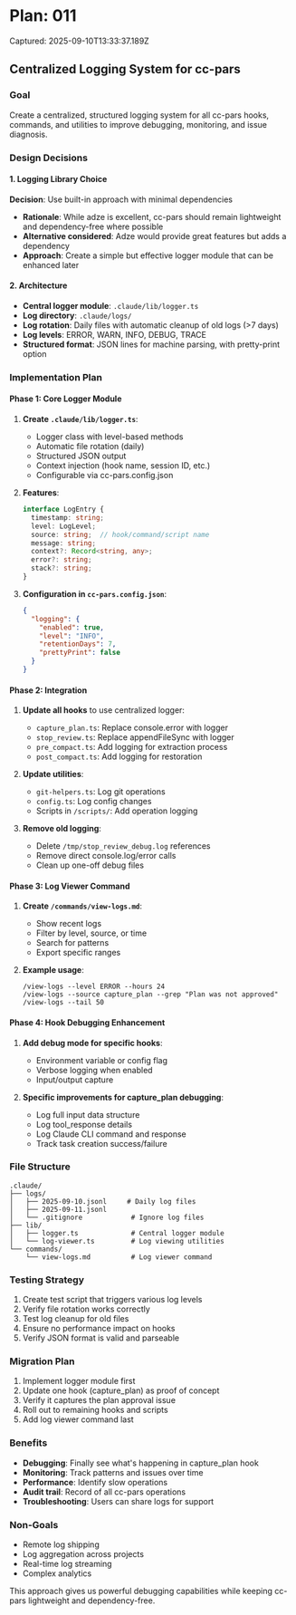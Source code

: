# Plan: 011

Captured: 2025-09-10T13:33:37.189Z

## Centralized Logging System for cc-pars

### Goal
Create a centralized, structured logging system for all cc-pars hooks, commands, and utilities to improve debugging, monitoring, and issue diagnosis.

### Design Decisions

#### 1. Logging Library Choice
**Decision**: Use built-in approach with minimal dependencies
- **Rationale**: While adze is excellent, cc-pars should remain lightweight and dependency-free where possible
- **Alternative considered**: Adze would provide great features but adds a dependency
- **Approach**: Create a simple but effective logger module that can be enhanced later

#### 2. Architecture
- **Central logger module**: `.claude/lib/logger.ts`
- **Log directory**: `.claude/logs/`
- **Log rotation**: Daily files with automatic cleanup of old logs (>7 days)
- **Log levels**: ERROR, WARN, INFO, DEBUG, TRACE
- **Structured format**: JSON lines for machine parsing, with pretty-print option

### Implementation Plan

#### Phase 1: Core Logger Module
1. **Create `.claude/lib/logger.ts`**:
   - Logger class with level-based methods
   - Automatic file rotation (daily)
   - Structured JSON output
   - Context injection (hook name, session ID, etc.)
   - Configurable via cc-pars.config.json

2. **Features**:
   ```typescript
   interface LogEntry {
     timestamp: string;
     level: LogLevel;
     source: string;  // hook/command/script name
     message: string;
     context?: Record<string, any>;
     error?: string;
     stack?: string;
   }
   ```

3. **Configuration in `cc-pars.config.json`**:
   ```json
   {
     "logging": {
       "enabled": true,
       "level": "INFO",
       "retentionDays": 7,
       "prettyPrint": false
     }
   }
   ```

#### Phase 2: Integration
1. **Update all hooks** to use centralized logger:
   - `capture_plan.ts`: Replace console.error with logger
   - `stop_review.ts`: Replace appendFileSync with logger
   - `pre_compact.ts`: Add logging for extraction process
   - `post_compact.ts`: Add logging for restoration

2. **Update utilities**:
   - `git-helpers.ts`: Log git operations
   - `config.ts`: Log config changes
   - Scripts in `/scripts/`: Add operation logging

3. **Remove old logging**:
   - Delete `/tmp/stop_review_debug.log` references
   - Remove direct console.log/error calls
   - Clean up one-off debug files

#### Phase 3: Log Viewer Command
1. **Create `/commands/view-logs.md`**:
   - Show recent logs
   - Filter by level, source, or time
   - Search for patterns
   - Export specific ranges

2. **Example usage**:
   ```
   /view-logs --level ERROR --hours 24
   /view-logs --source capture_plan --grep "Plan was not approved"
   /view-logs --tail 50
   ```

#### Phase 4: Hook Debugging Enhancement
1. **Add debug mode for specific hooks**:
   - Environment variable or config flag
   - Verbose logging when enabled
   - Input/output capture

2. **Specific improvements for capture_plan debugging**:
   - Log full input data structure
   - Log tool_response details
   - Log Claude CLI command and response
   - Track task creation success/failure

### File Structure
```
.claude/
├── logs/
│   ├── 2025-09-10.jsonl     # Daily log files
│   ├── 2025-09-11.jsonl
│   └── .gitignore            # Ignore log files
├── lib/
│   ├── logger.ts             # Central logger module
│   └── log-viewer.ts         # Log viewing utilities
└── commands/
    └── view-logs.md          # Log viewer command
```

### Testing Strategy
1. Create test script that triggers various log levels
2. Verify file rotation works correctly
3. Test log cleanup for old files
4. Ensure no performance impact on hooks
5. Verify JSON format is valid and parseable

### Migration Plan
1. Implement logger module first
2. Update one hook (capture_plan) as proof of concept
3. Verify it captures the plan approval issue
4. Roll out to remaining hooks and scripts
5. Add log viewer command last

### Benefits
- **Debugging**: Finally see what's happening in capture_plan hook
- **Monitoring**: Track patterns and issues over time
- **Performance**: Identify slow operations
- **Audit trail**: Record of all cc-pars operations
- **Troubleshooting**: Users can share logs for support

### Non-Goals
- Remote log shipping
- Log aggregation across projects
- Real-time log streaming
- Complex analytics

This approach gives us powerful debugging capabilities while keeping cc-pars lightweight and dependency-free.